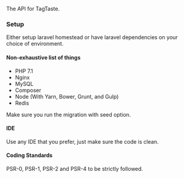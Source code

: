 The API for TagTaste.

### Setup
Either setup laravel homestead or have laravel dependencies on your choice of environment.

#### Non-exhaustive list of things
- PHP 7.1
- Nginx
- MySQL
- Composer
- Node (With Yarn, Bower, Grunt, and Gulp)
- Redis

Make sure you run the migration with seed option.

#### IDE
Use any IDE that you prefer, just make sure the code is clean.

#### Coding Standards
PSR-0, PSR-1, PSR-2 and PSR-4 to be strictly followed.
